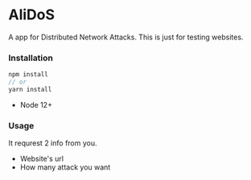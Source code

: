 # AliDoS
A app for Distributed Network Attacks. This is just for testing websites.

### Installation
```javascript
npm install
// or
yarn install
```
+ Node 12+
### Usage
It requrest 2 info from you.
+ Website's url
+ How many attack you want
